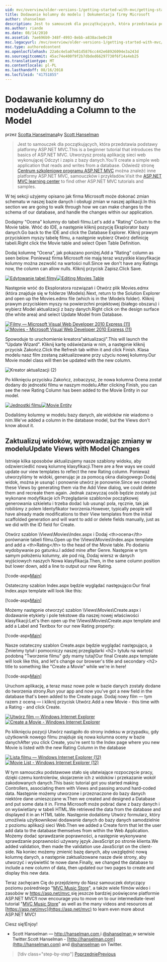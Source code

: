 ```yaml
---
uid: mvc/overview/older-versions-1/getting-started-with-mvc/getting-started-with-mvc-part8
title: Dodawanie kolumny do modelu | Dokumentacja firmy Microsoft
author: shanselman
description: Jest to samouczek dla początkujących, która przedstawia podstawy platformy ASP.NET MVC. Utwórz prostą aplikację sieci web wykonującej Odczyt i zapis z bazy danych.
ms.author: riande
ms.date: 08/14/2010
ms.assetid: 7ae696b9-348f-4993-8ebb-a838acbe0c28
msc.legacyurl: /mvc/overview/older-versions-1/getting-started-with-mvc/getting-started-with-mvc-part8
msc.type: authoredcontent
ms.openlocfilehash: 22a6c4e5a07e81d5876cc442e68926094e3a243d
ms.sourcegitcommit: 45ac74e400f9f2b7dbded66297730f6f14a4eb25
ms.translationtype: MT
ms.contentlocale: pl-PL
ms.lasthandoff: 08/16/2018
ms.locfileid: "41751855"
---
```

<a name="adding-a-column-to-the-model"></a><span data-ttu-id="985e4-104">Dodawanie kolumny do modelu</span><span class="sxs-lookup"><span data-stu-id="985e4-104">Adding a Column to the Model</span></span>
====================
<span data-ttu-id="985e4-105">przez [Scotta Hanselmana](https://github.com/shanselman)</span><span class="sxs-lookup"><span data-stu-id="985e4-105">by [Scott Hanselman](https://github.com/shanselman)</span></span>

> <span data-ttu-id="985e4-106">Jest to samouczek dla początkujących, która przedstawia podstawy platformy ASP.NET MVC.</span><span class="sxs-lookup"><span data-stu-id="985e4-106">This is a beginner tutorial that introduces the basics of ASP.NET MVC.</span></span> <span data-ttu-id="985e4-107">Utworzysz prostą aplikację sieci web wykonującej Odczyt i zapis z bazy danych.</span><span class="sxs-lookup"><span data-stu-id="985e4-107">You'll create a simple web application that reads and writes from a database.</span></span> <span data-ttu-id="985e4-108">Odwiedź stronę [Centrum szkoleniowe programu ASP.NET MVC](../../../index.md) można znaleźć inne platformy ASP.NET MVC, samouczków i przykładów.</span><span class="sxs-lookup"><span data-stu-id="985e4-108">Visit the [ASP.NET MVC learning center](../../../index.md) to find other ASP.NET MVC tutorials and samples.</span></span>


<span data-ttu-id="985e4-109">W tej sekcji użyjemy opisano jak firma Microsoft może dokonać zmian schematu w naszej bazie danych i obsługi zmian w naszej aplikacji.</span><span class="sxs-lookup"><span data-stu-id="985e4-109">In this section we are going to walk through how we can make changes to the schema of our database, and handle the changes within our application.</span></span>

<span data-ttu-id="985e4-110">Dodajmy "Ocena" kolumny do tabeli filmu.</span><span class="sxs-lookup"><span data-stu-id="985e4-110">Let's add a "Rating" Colum to the Movie table.</span></span> <span data-ttu-id="985e4-111">Wróć do IDE, a następnie kliknij pozycję Eksplorator bazy danych.</span><span class="sxs-lookup"><span data-stu-id="985e4-111">Go back to the IDE and click the Database Explorer.</span></span> <span data-ttu-id="985e4-112">Kliknij prawym przyciskiem myszy tabelę filmu, a następnie wybierz Otwórz definicję tabeli.</span><span class="sxs-lookup"><span data-stu-id="985e4-112">Right click the Movie table and select Open Table Definition.</span></span>

<span data-ttu-id="985e4-113">Dodaj kolumnę "Ocena", jak pokazano poniżej.</span><span class="sxs-lookup"><span data-stu-id="985e4-113">Add a "Rating" column as seen below.</span></span> <span data-ttu-id="985e4-114">Ponieważ firma Microsoft nie mają teraz wszystkie klasyfikacje kolumny można zezwolić na wartości null.</span><span class="sxs-lookup"><span data-stu-id="985e4-114">Since we don't have any Ratings now, the column can allow nulls.</span></span> <span data-ttu-id="985e4-115">Kliknij przycisk Zapisz.</span><span class="sxs-lookup"><span data-stu-id="985e4-115">Click Save.</span></span>

<span data-ttu-id="985e4-116">[![Edytowanie tabel filmy](getting-started-with-mvc-part8/_static/image2.png)](getting-started-with-mvc-part8/_static/image1.png)</span><span class="sxs-lookup"><span data-stu-id="985e4-116">[![Editing Movies Table](getting-started-with-mvc-part8/_static/image2.png)](getting-started-with-mvc-part8/_static/image1.png)</span></span>

<span data-ttu-id="985e4-117">Następnie wróć do Eksploratora rozwiązań i Otwórz plik Movies.edmx (która znajduje się w folderze \Models).</span><span class="sxs-lookup"><span data-stu-id="985e4-117">Next, return to the Solution Explorer and open up the Movies.edmx file (which is in the \Models folder).</span></span> <span data-ttu-id="985e4-118">Kliknij prawym przyciskiem myszy na powierzchni projektowej (białego obszaru) i wybierz Model aktualizacji z bazy danych.</span><span class="sxs-lookup"><span data-stu-id="985e4-118">Right click on the design surface (the white area) and select Update Model from Database.</span></span>

<span data-ttu-id="985e4-119">[![Filmy — Microsoft Visual Web Developer 2010 Express (11)](getting-started-with-mvc-part8/_static/image4.png)](getting-started-with-mvc-part8/_static/image3.png)</span><span class="sxs-lookup"><span data-stu-id="985e4-119">[![Movies - Microsoft Visual Web Developer 2010 Express (11)](getting-started-with-mvc-part8/_static/image4.png)](getting-started-with-mvc-part8/_static/image3.png)</span></span>

<span data-ttu-id="985e4-120">Spowoduje to uruchomienie kreatora"aktualizacji".</span><span class="sxs-lookup"><span data-stu-id="985e4-120">This will launch the "Update Wizard".</span></span> <span data-ttu-id="985e4-121">Kliknij kartę odświeżania w nim, a następnie kliknij przycisk Zakończ.</span><span class="sxs-lookup"><span data-stu-id="985e4-121">Click the Refresh tab within it and click Finish.</span></span> <span data-ttu-id="985e4-122">Klasa modelu nasz film zostaną zaktualizowane przy użyciu nowej kolumny.</span><span class="sxs-lookup"><span data-stu-id="985e4-122">Our Movie model class will then be updated with the new column.</span></span>

![Kreator aktualizacji (2)](getting-started-with-mvc-part8/_static/image5.png)

<span data-ttu-id="985e4-124">Po kliknięciu przycisku Zakończ, zobaczysz, że nowa kolumna Ocena został dodany do jednostki filmu w naszym modelu.</span><span class="sxs-lookup"><span data-stu-id="985e4-124">After clicking Finish, you can see the new Rating Column has been added to the Movie Entity in our model.</span></span>

<span data-ttu-id="985e4-125">[![Jednostki filmu](getting-started-with-mvc-part8/_static/image7.png)](getting-started-with-mvc-part8/_static/image6.png)</span><span class="sxs-lookup"><span data-stu-id="985e4-125">[![Movie Entity](getting-started-with-mvc-part8/_static/image7.png)](getting-started-with-mvc-part8/_static/image6.png)</span></span>

<span data-ttu-id="985e4-126">Dodaliśmy kolumny w modelu bazy danych, ale widoków nie wiadomo o nim.</span><span class="sxs-lookup"><span data-stu-id="985e4-126">We've added a column in the database model, but the Views don't know about it.</span></span>

## <a name="update-views-with-model-changes"></a><span data-ttu-id="985e4-127">Zaktualizuj widoków, wprowadzając zmiany w modelu</span><span class="sxs-lookup"><span data-stu-id="985e4-127">Update Views with Model Changes</span></span>

<span data-ttu-id="985e4-128">Istnieje kilka sposobów aktualizujemy nasze szablony widoku, aby odzwierciedlić nową kolumnę klasyfikacji.</span><span class="sxs-lookup"><span data-stu-id="985e4-128">There are a few ways we could update our view templates to reflect the new Rating column.</span></span> <span data-ttu-id="985e4-129">Ponieważ utworzyliśmy te widoki, generując je za pomocą okna dialogowego Dodaj widok, można je usunąć i ponownie utwórz je ponownie.</span><span class="sxs-lookup"><span data-stu-id="985e4-129">Since we created these Views by generating them via the Add View dialog, we could delete them and recreate them again.</span></span> <span data-ttu-id="985e4-130">Jednak zazwyczaj osób będzie zostały już wykonane modyfikacje ich Przeglądanie szablonów początkowej generowania szkieletu i trzeba dodać lub usunąć pola, ręcznie, tak jak robiliśmy z polem Identyfikator tworzenia.</span><span class="sxs-lookup"><span data-stu-id="985e4-130">However, typically people will have already made modifications to their View templates from the initial scaffolded generation and will want to add or delete fields manually, just as we did with the ID field for Create.</span></span>

<span data-ttu-id="985e4-131">Otwórz szablon \Views\Movies\Index.aspx i Dodaj &lt;th&gt;ocena&lt;/th&gt; porównanie tabeli filmu.</span><span class="sxs-lookup"><span data-stu-id="985e4-131">Open up the \Views\Movies\Index.aspx template and add a &lt;th&gt;Rating&lt;/th&gt; to the head of the Movie table.</span></span> <span data-ttu-id="985e4-132">Po dodaniu wydobywanie po gatunku.</span><span class="sxs-lookup"><span data-stu-id="985e4-132">I added mine after Genre.</span></span> <span data-ttu-id="985e4-133">Następnie w tym samym położeniu kolumny, ale pod nią, Dodaj wiersz w danych wyjściowych naszych Nowa klasyfikacja.</span><span class="sxs-lookup"><span data-stu-id="985e4-133">Then, in the same column position but lower down, add a line to output our new Rating.</span></span>

[!code-aspx[Main](getting-started-with-mvc-part8/samples/sample1.aspx)]

<span data-ttu-id="985e4-134">Ostateczny szablon Index.aspx będzie wyglądać następująco:</span><span class="sxs-lookup"><span data-stu-id="985e4-134">Our final Index.aspx template will look like this:</span></span>

[!code-aspx[Main](getting-started-with-mvc-part8/samples/sample2.aspx)]

<span data-ttu-id="985e4-135">Możemy następnie otworzyć szablon \Views\Movies\Create.aspx i dodawanie etykiety i pole tekstowe dla naszej nowej właściwości klasyfikacji:</span><span class="sxs-lookup"><span data-stu-id="985e4-135">Let's then open up the \Views\Movies\Create.aspx template and add a Label and Textbox for our new Rating property:</span></span>

[!code-aspx[Main](getting-started-with-mvc-part8/samples/sample3.aspx)]

<span data-ttu-id="985e4-136">Nasze ostateczny szablon Create.aspx będzie wyglądać następująco, a Zmieńmy tytuł i pomocniczy naszej przeglądarki &lt;h2&gt; tytułu na wartość podobną "Tworzenie filmu" gdy mamy tutaj!</span><span class="sxs-lookup"><span data-stu-id="985e4-136">Our final Create.aspx template will look like this, and let's change our browser's title and secondary &lt;h2&gt; title to something like "Create a Movie" while we're in here!</span></span>

[!code-aspx[Main](getting-started-with-mvc-part8/samples/sample4.aspx)]

<span data-ttu-id="985e4-137">Uruchom aplikację, a teraz masz nowe pole w bazie danych zostały dodane do tworzenia strony.</span><span class="sxs-lookup"><span data-stu-id="985e4-137">Run your app and now you've got a new field in the database that's been added to the Create page.</span></span> <span data-ttu-id="985e4-138">Dodaj nowy film — tym razem z oceną — i kliknij przycisk Utwórz.</span><span class="sxs-lookup"><span data-stu-id="985e4-138">Add a new Movie - this time with a Rating - and click Create.</span></span>

<span data-ttu-id="985e4-139">[![Utwórz film — Windows Internet Explorer](getting-started-with-mvc-part8/_static/image9.png)](getting-started-with-mvc-part8/_static/image8.png)</span><span class="sxs-lookup"><span data-stu-id="985e4-139">[![Create a Movie - Windows Internet Explorer](getting-started-with-mvc-part8/_static/image9.png)](getting-started-with-mvc-part8/_static/image8.png)</span></span>

<span data-ttu-id="985e4-140">Po kliknięciu pozycji Utwórz nastąpiło do strony indeksu w przypadku, gdy użytkownik nowego filmu znajduje się nowa kolumna oceny w bazie danych</span><span class="sxs-lookup"><span data-stu-id="985e4-140">After you click Create, you're sent to the Index page where you new Movie is listed with the new Rating Column in the database</span></span>

<span data-ttu-id="985e4-141">[![Lista filmu — Windows Internet Explorer (12)](getting-started-with-mvc-part8/_static/image11.png)](getting-started-with-mvc-part8/_static/image10.png)</span><span class="sxs-lookup"><span data-stu-id="985e4-141">[![Movie List - Windows Internet Explorer (12)](getting-started-with-mvc-part8/_static/image11.png)](getting-started-with-mvc-part8/_static/image10.png)</span></span>

<span data-ttu-id="985e4-142">W tym samouczku podstawowe stało się ułatwiające rozpoczęcie pracy, dzięki czemu kontrolerów, skojarzenie ich z widoków i przekazanie wokół zakodowanych danych.</span><span class="sxs-lookup"><span data-stu-id="985e4-142">This basic tutorial got you started making Controllers, associating them with Views and passing around hard-coded data.</span></span> <span data-ttu-id="985e4-143">Następnie możemy utworzone i przeznaczone do bazy danych niektóre dane umieszczane w.</span><span class="sxs-lookup"><span data-stu-id="985e4-143">Then we created and designed a Database and put some data it in.</span></span> <span data-ttu-id="985e4-144">Firma Microsoft może pobrać dane z bazy danych i on wyświetlany w tabeli HTML.</span><span class="sxs-lookup"><span data-stu-id="985e4-144">We retrieved the data from the database and displayed it in an HTML table.</span></span> <span data-ttu-id="985e4-145">Następnie dodaliśmy Utwórz formularz, który umożliwia użytkownikowi dodawanie danych do bazy danych samodzielnie z poziomu aplikacji sieci Web.</span><span class="sxs-lookup"><span data-stu-id="985e4-145">Then we added a Create form that let the user add data to the database themselves from within the Web Application.</span></span> <span data-ttu-id="985e4-146">Możemy dodać sprawdzanie poprawności, a następnie wykonywane sprawdzanie poprawności używany język JavaScript po stronie klienta.</span><span class="sxs-lookup"><span data-stu-id="985e4-146">We added validation, then made the validation use JavaScript on the client-side.</span></span> <span data-ttu-id="985e4-147">Na koniec możemy zmienić bazę danych, aby uwzględnić nową kolumnę danych, a następnie zaktualizowane nasze dwie strony, aby utworzyć i wyświetlić te nowe dane.</span><span class="sxs-lookup"><span data-stu-id="985e4-147">Finally, we changed the database to include a new column of data, then updated our two pages to create and display this new data.</span></span>

<span data-ttu-id="985e4-148">Teraz zachęcam Cię do przejdziemy do Nasz samouczek dotyczący poziomu pośredniego "[MVC Music Store](../../older-versions/mvc-music-store/mvc-music-store-part-1.md)", a także wiele filmów wideo i zasobów w [ https://asp.net/mvc ](https://asp.net/mvc) się jeszcze bardziej poświęcone platformie ASP.NET MVC!</span><span class="sxs-lookup"><span data-stu-id="985e4-148">I now encourage you to move on to our intermediate-level tutorial "[MVC Music Store](../../older-versions/mvc-music-store/mvc-music-store-part-1.md)" as well as the many videos and resources at [https://asp.net/mvc](https://asp.net/mvc) to learn even more about ASP.NET MVC!</span></span>

<span data-ttu-id="985e4-149">Ciesz się!</span><span class="sxs-lookup"><span data-stu-id="985e4-149">Enjoy!</span></span>

- <span data-ttu-id="985e4-150">Scott Hanselman — [ http://hanselman.com ](http://hanselman.com) i [ @shanselman ](http://twitter.com/shanselman) w serwisie Twitter.</span><span class="sxs-lookup"><span data-stu-id="985e4-150">Scott Hanselman - [http://hanselman.com](http://hanselman.com) and [@shanselman](http://twitter.com/shanselman) on Twitter.</span></span>

> [!div class="step-by-step"]
> [<span data-ttu-id="985e4-151">Poprzednie</span><span class="sxs-lookup"><span data-stu-id="985e4-151">Previous</span></span>](getting-started-with-mvc-part7.md)
